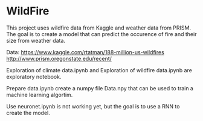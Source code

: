 # WildFire

This project uses wildfire data from Kaggle and weather data from PRISM.
The goal is to create a model that can predict the occurence of fire and their size
from weather data.

Data:
https://www.kaggle.com/rtatman/188-million-us-wildfires
http://www.prism.oregonstate.edu/recent/

Exploration of climate data.ipynb and Exploration of wildfire data.ipynb are
exploratory notebook.

Prepare data.ipynb create a numpy file Data.npy that can be used to train a machine
learning algortim.

Use neuronet.ipynb is not working yet, but the goal is to use a RNN to create the
model.

